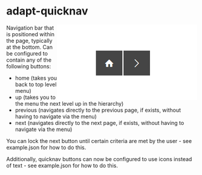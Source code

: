 adapt-quicknav
================

<img src="demo.gif" alt="the quicknav extension in action" align="right">

Navigation bar that is positioned within the page, typically at the bottom. Can be configured to contain any of the following buttons:
- home (takes you back to top level menu)
- up (takes you to the menu the next level up in the hierarchy)
- previous (navigates directly to the previous page, if exists, without having to navigate via the menu)
- next (navigates directly to the next page, if exists, without having to navigate via the menu)

You can lock the next button until certain criteria are met by the user - see example.json for how to do this.

Additionally, quicknav buttons can now be configured to use icons instead of text - see example.json for how to do this.